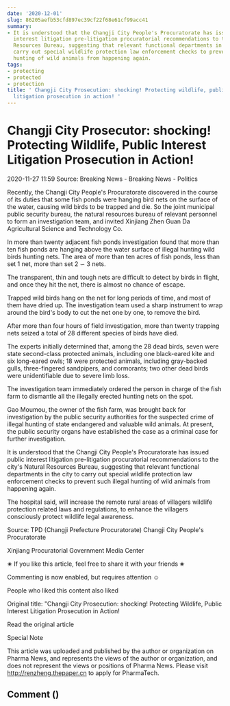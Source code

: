```yaml
---
date: '2020-12-01'
slug: 86205aefb53cfd897ec39cf22f68e61cf99acc41
summary:
- It is understood that the Changji City People's Procuratorate has issued public
  interest litigation pre-litigation procuratorial recommendations to the city's Natural
  Resources Bureau, suggesting that relevant functional departments in the city to
  carry out special wildlife protection law enforcement checks to prevent such illegal
  hunting of wild animals from happening again.
tags:
- protecting
- protected
- protection
title: ' Changji City Prosecution: shocking! Protecting wildlife, public interest
  litigation prosecution in action! '
---
```


 # Changji City Prosecutor: shocking! Protecting Wildlife, Public Interest Litigation Prosecution in Action!

2020-11-27 11:59 Source: Breaking News - Breaking News - Politics

Recently, the Changji City People's Procuratorate discovered in the course of its duties that some fish ponds were hanging bird nets on the surface of the water, causing wild birds to be trapped and die. So the joint municipal public security bureau, the natural resources bureau of relevant personnel to form an investigation team, and invited Xinjiang Zhen Guan Da Agricultural Science and Technology Co.

In more than twenty adjacent fish ponds investigation found that more than ten fish ponds are hanging above the water surface of illegal hunting wild birds hunting nets. The area of more than ten acres of fish ponds, less than set 1 net, more than set 2 ∽ 3 nets.

The transparent, thin and tough nets are difficult to detect by birds in flight, and once they hit the net, there is almost no chance of escape.

Trapped wild birds hang on the net for long periods of time, and most of them have dried up. The investigation team used a sharp instrument to wrap around the bird's body to cut the net one by one, to remove the bird.

After more than four hours of field investigation, more than twenty trapping nets seized a total of 28 different species of birds have died.

The experts initially determined that, among the 28 dead birds, seven were state second-class protected animals, including one black-eared kite and six long-eared owls; 18 were protected animals, including gray-backed gulls, three-fingered sandpipers, and cormorants; two other dead birds were unidentifiable due to severe limb loss.

The investigation team immediately ordered the person in charge of the fish farm to dismantle all the illegally erected hunting nets on the spot.

Gao Moumou, the owner of the fish farm, was brought back for investigation by the public security authorities for the suspected crime of illegal hunting of state endangered and valuable wild animals. At present, the public security organs have established the case as a criminal case for further investigation.

It is understood that the Changji City People's Procuratorate has issued public interest litigation pre-litigation procuratorial recommendations to the city's Natural Resources Bureau, suggesting that relevant functional departments in the city to carry out special wildlife protection law enforcement checks to prevent such illegal hunting of wild animals from happening again.

The hospital said, will increase the remote rural areas of villagers wildlife protection related laws and regulations, to enhance the villagers consciously protect wildlife legal awareness.

Source: TPD (Changji Prefecture Procuratorate) Changji City People's Procuratorate

Xinjiang Procuratorial Government Media Center

✬ If you like this article, feel free to share it with your friends ✬

Commenting is now enabled, but requires attention ☺

People who liked this content also liked

Original title: "Changji City Prosecution: shocking! Protecting Wildlife, Public Interest Litigation Prosecution in Action!

Read the original article

Special Note

This article was uploaded and published by the author or organization on Pharma News, and represents the views of the author or organization, and does not represent the views or positions of Pharma News. Please visit http://renzheng.thepaper.cn to apply for PharmaTech.

## Comment ()

 
        